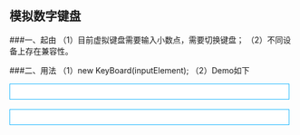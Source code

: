 模拟数字键盘
----
###一、起由
	（1）目前虚拟键盘需要输入小数点，需要切换键盘；
	（2）不同设备上存在兼容性。
	
###二、用法
	（1）new KeyBoard(inputElement);
	（2）Demo如下
		<!DOCTYPE html>
		<html>
		<head>
			<meta charset="utf-8" />
			<title>模拟数字键盘</title>
			<meta name="viewport" content="width=device-width, initial-scale=1.0, 
			maximum-scale=1.0, minimum-scale=1.0, minimal-ui" />
		</head>
		<body>
			<div>
				<input id="text1" style="height:28px;width:98%;outline:none;
				border:1px solid #1AB6FF;padding-left:3px;"/>
				<br />
				<br />
				<input id="text2" style="height:28px;width:98%;
				outline:none;border:1px solid #1AB6FF;padding-left:3px;"/>
			</div>
			<script type="text/javascript" src="keyboard.js"></script>
			<script type="text/javascript">
			(function(){
				var input1 = document.getElementById('text1');
				var input2 = document.getElementById('text2');
			
				input1.onclick = function(){
					new KeyBoard(input1);
				};
			
				input2.onclick = function(){
					new KeyBoard(input2);
				};
			
			})();
			</script>
		</body>
		</html>
